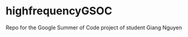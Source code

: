 highfrequencyGSOC
=================

Repo for the Google Summer of Code project of student Giang Nguyen
